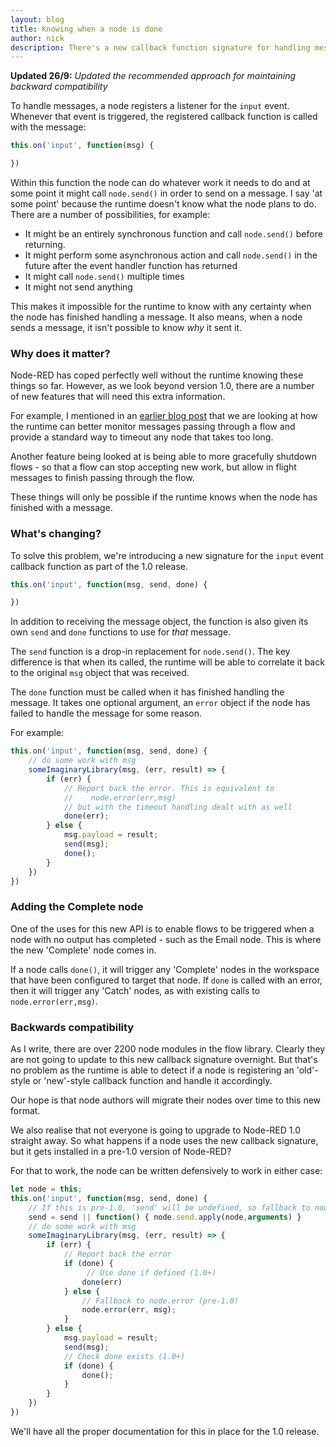 ```yaml
---
layout: blog
title: Knowing when a node is done
author: nick
description: There's a new callback function signature for handling messages in Node-RED 1.0. If you've created your own nodes, find out what's changing, what to update and how to stay backwards compatible.
---
```


**Updated 26/9:** *Updated the recommended approach for maintaining backward compatibility*

To handle messages, a node registers a listener for the `input` event. Whenever that
event is triggered, the registered callback function is called with the message:

```javascript
this.on('input', function(msg) {

})
```

Within this function the node can do whatever work it needs to do and at some point
it might call `node.send()` in order to send on a message. I say 'at some point'
because the runtime doesn't know what the node plans to do. There are a number
of possibilities, for example:

 - It might be an entirely synchronous function and call `node.send()` before returning.
 - It might perform some asynchronous action and call `node.send()` in the future
   after the event handler function has returned
 - It might call `node.send()` multiple times
 - It might not send anything

This makes it impossible for the runtime to know with any certainty when the node
has finished handling a message. It also means, when a node sends a message, it
isn't possible to know *why* it sent it.

### Why does it matter?

Node-RED has coped perfectly well without the runtime knowing these things so far.
However, as we look beyond version 1.0, there are a number of new features that
will need this extra information.

For example, I mentioned in an [earlier blog post](/blog/2019/08/16/going-async#node-timeouts)
that we are looking at how the runtime can better monitor messages passing through a flow and provide a standard way to timeout any node that takes too long.

Another feature being looked at is being able to more gracefully shutdown flows -
so that a flow can stop accepting new work, but allow in flight messages to finish
passing through the flow.

These things will only be possible if the runtime knows when the node has finished
with a message.

### What's changing?

To solve this problem, we're introducing a new signature for the `input` event
callback function as part of the 1.0 release.

```javascript
this.on('input', function(msg, send, done) {

})
```

In addition to receiving the message object, the function is also given its own
`send` and `done` functions to use for *that* message.

The `send` function is a drop-in replacement for `node.send()`. The
key difference is that when its called, the runtime will be able to correlate it
back to the original `msg` object that was received.

The `done` function must be called when it has finished handling
the message. It takes one optional argument, an `error` object if the node has
failed to handle the message for some reason.

For example:

```javascript
this.on('input', function(msg, send, done) {
    // do some work with msg
    someImaginaryLibrary(msg, (err, result) => {
        if (err) {
            // Report back the error. This is equivalent to
            //    node.error(err,msg)
            // but with the timeout handling dealt with as well
            done(err);
        } else {
            msg.payload = result;
            send(msg);
            done();
        }
    })
})
```

### Adding the Complete node

One of the uses for this new API is to enable flows to be triggered when a node
with no output has completed - such as the Email node. This is where the new
'Complete' node comes in.

If a node calls `done()`, it will trigger any 'Complete' nodes in the workspace
that have been configured to target that node. If `done` is called with an error,
then it will trigger any 'Catch' nodes, as with existing calls to
`node.error(err,msg)`.


### Backwards compatibility

As I write, there are over 2200 node modules in the flow library. Clearly they
are not going to update to this new callback signature overnight. But that's no
problem as the runtime is able to detect if a node is registering an 'old'-style
or 'new'-style callback function and handle it accordingly.

Our hope is that node authors will migrate their nodes over time to this new
format.

We also realise that not everyone is going to upgrade to Node-RED 1.0 straight
away. So what happens if a node uses the new callback signature, but it gets
installed in a pre-1.0 version of Node-RED?

For that to work, the node can be written defensively to work in either case:

```javascript
let node = this;
this.on('input', function(msg, send, done) {
    // If this is pre-1.0, 'send' will be undefined, so fallback to node.send
    send = send || function() { node.send.apply(node,arguments) }
    // do some work with msg
    someImaginaryLibrary(msg, (err, result) => {
        if (err) {
            // Report back the error
            if (done) {
                 // Use done if defined (1.0+)
                done(err)
            } else {
                // Fallback to node.error (pre-1.0)
                node.error(err, msg);
            }
        } else {
            msg.payload = result;
            send(msg);
            // Check done exists (1.0+)
            if (done) {
                done();
            }
        }
    })
})
```

We'll have all the proper documentation for this in place for the 1.0 release.

